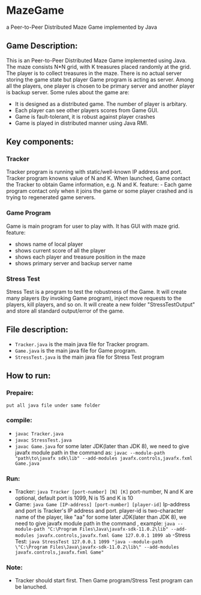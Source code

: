 # MazeGame
a Peer-to-Peer Distributed Maze Game implemented by Java

## Game Description:
This is an Peer-to-Peer Distributed Maze Game implemented using Java. The maze consists N*N grid, with K treasures placed randomly at the grid. The player is to collect treasures in the maze. There is no actual server storing the game state but player Game program is acting as server. Among all the players, one player is chosen to be primary server and another player is backup server.
Some rules about the game are:
- It is designed as a distributed game. The number of player is arbitary.
- Each player can see other players scores from Game GUI.
- Game is fault-tolerant, it is robust against player crashes
- Game is played in distributed manner using Java RMI.

## Key components:
### Tracker
Tracker program is running with static/well-known IP address and port. Tracker program knowns value of N and K. When launched, Game contact the Tracker to obtain Game information, e.g. N and K.
feature:
	- Each game program contact only when it joins the game or some player crashed and is trying to regenerated game servers.
		
### Game Program
Game is main program for user to play with. It has GUI with maze grid.
feature:
- shows name of local player
- shows current score of all the player
- shows each player and treasure position in the maze
- shows primary server and backup server name

### Stress Test
Stress Test is a program to test the robustness of the Game. It will create many players (by invoking Game program), inject move requests to the players, kill players, and so on. It will create a new folder "StressTestOutput" and store all standard output/error of the game.
	

## File description:
- `Tracker.java` is the main java file for Tracker program.
- `Game.java` is the main java file for Game program.
- `StressTest.java` is the main java file for Stress Test program


## How to run:
### Prepaire:
	put all java file under same folder

### compile:
- `javac Tracker.java`
- `javac StressTest.java`
- `javac Game.java`
for some later JDK(later than JDK 8), we need to give javafx module path in the command as:
	`javac --module-path "path\to\javafx sdk\lib" --add-modules javafx.controls,javafx.fxml Game.java`
	
### Run:
- Tracker:
	`java Tracker [port-number] [N] [K]`
	port-number, N and K are optional, default port is 1099, N is 15 and K is 10
- Game:
	`java Game [IP-address] [port-number] [player-id]`
	Ip-address and port is Tracker's IP address and port. player-id is two-character name of the player, like "aa"
	for some later JDK(later than JDK 8), we need to give javafx module path in the command , example:
		`java --module-path "C:\Program Files\Java\javafx-sdk-11.0.2\lib" --add-modules javafx.controls,javafx.fxml Game 127.0.0.1 1099 ab`
-Stress Test:
	`java StressTest 127.0.0.1 1099 "java --module-path \"C:\Program Files\Java\javafx-sdk-11.0.2\lib\" --add-modules javafx.controls,javafx.fxml Game"`
	
### Note: 
- Tracker should start first. Then Game program/Stress Test program can be lanuched.
